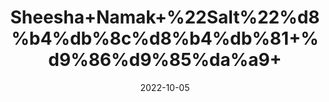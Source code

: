 ---
title: 'Sheesha+Namak+%22Salt%22%d8%b4%db%8c%d8%b4%db%81+%d9%86%d9%85%da%a9+'
date: '2022-10-05' 
metatag: '' 
inventory: '0' 
draft: false 
# meta description 
shortDescripton: 'It+promotes+good+vascular+health+and+balances+electrolytes+and+prevents+muscle+cramping.'
description: 'Spices'
longdescription: ''
featured: True
# product Price
price: '40.0'
# Product Short Description
shortDescription: 'It+promotes+good+vascular+health+and+balances+electrolytes+and+prevents+muscle+cramping.'
productID: 'A7BC3E77-5224-ED11-9968-005056B3A416'
type: 'products'
category: 'Spices' 
thumnailproduct: 'https://eraconnect.blob.core.windows.net/product-images/aminsaddiquidawakhana/A7BC3E77-5224-ED11-9968-005056B3A416.webp' 
images:
  - image: 'https://eraconnect.blob.core.windows.net/product-images/aminsaddiquidawakhana/A7BC3E77-5224-ED11-9968-005056B3A416.webp'  
Variants:
---